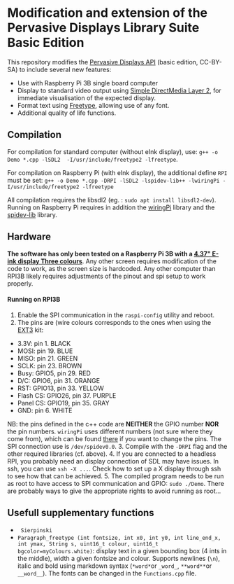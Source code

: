 

# Modification and extension of the Pervasive Displays Library Suite Basic Edition

This repository modifies the [Pervasive Displays API](https://github.com/rei-vilo/PDLS_EXT3_Basic) (basic edition, CC-BY-SA) to include several new features:
- Use with Raspberry Pi 3B single board computer
- Display to standard video output using [Simple DirectMedia Layer 2](https://www.libsdl.org/), for immediate visualisation of the expected display. 
- Format text using [Freetype](https://freetype.org/), allowing use of any font. 
- Additional quality of life functions. 

## Compilation
For compilation for standard computer (without eInk display), use:
`g++ -o Demo *.cpp -lSDL2  -I/usr/include/freetype2 -lfreetype`.

For compilation on Raspberry Pi (with eInk display), the additional define `RPI` must be set:
`g++ -o Demo *.cpp -DRPI -lSDL2 -lspidev-lib++ -lwiringPi -I/usr/include/freetype2 -lfreetype`

All compilation requires the libsdl2 (eg. : `sudo apt install libsdl2-dev`).
Running on Raspberry Pi requires in addition the [wiringPi](http://wiringpi.com/) library and the [spidev-lib](https://github.com/milekium/spidev-lib) library. 

## Hardware
__The software has only been tested on a Raspberry Pi 3B with a [4.37" E-ink display Three colours](https://www.pervasivedisplays.com/product/4-37-e-ink-display-spectra-r2-0/)__. 
Any other screen requires modification of the code to work, as the screen size is hardcoded. Any other computer than RPI3B likely requires adjustments of the pinout and spi setup to work properly.

#### Running on RPI3B
1. Enable the SPI communication in the `raspi-config` utility and reboot.
2. The pins are (wire colours corresponds to the ones when using the [EXT3](https://www.pervasivedisplays.com/product/epd-extension-kit-gen-3-ext3/) kit:
  - 3.3V: pin 1. BLACK
  - MOSI: pin 19. BLUE
  - MISO: pin 21. GREEN 
  - SCLK: pin 23. BROWN
  - Busy: GPIO5, pin 29. RED
  - D/C: GPIO6, pin 31. ORANGE
  - RST: GPIO13, pin 33. YELLOW
  - Flash CS: GPIO26, pin 37. PURPLE
  - Panel CS: GPIO19, pin 35. GRAY
  - GND: pin 6. WHITE
  
  NB: the pins defined in the c++ code are __NEITHER__ the GPIO number __NOR__ the pin numbers. `wiringPi` uses different numbers (not sure where they come from), which can be found [there](https://pinout.xyz/pinout/wiringpi#) if you want to change the pins. The SPI connection use is `/dev/spidev0.0`.
3. Compile with the `-DRPI` flag and the other required libraries (cf. above).
4. If you are connected to a headless RPI, you probably need an display connection of SDL may have issues. In ssh, you can use `ssh -X ...`. Check how to set up a X display through ssh to see how that can be achieved. 
5. The compiled program needs to be run as root to have access to SPI communication and GPIO: `sudo ./Demo`. There are probably ways to give the appropriate rights to avoid running as root...

## Usefull supplementary functions
- ` Sierpinski`
- `Paragraph_freetype (int fontsize, int x0, int y0, int line_end_x, int ymax, String s, uint16_t colour, uint16_t bgcolor=myColours.white)`: display text in a given bounding box (4 ints in the middle), width a given fontsize and colour. Supports newlines (`\n`), italic and bold using markdown syntax (`*word*`or `_word_`, `**word**`or `__word__`). The fonts can be changed in the `Functions.cpp` file.  





